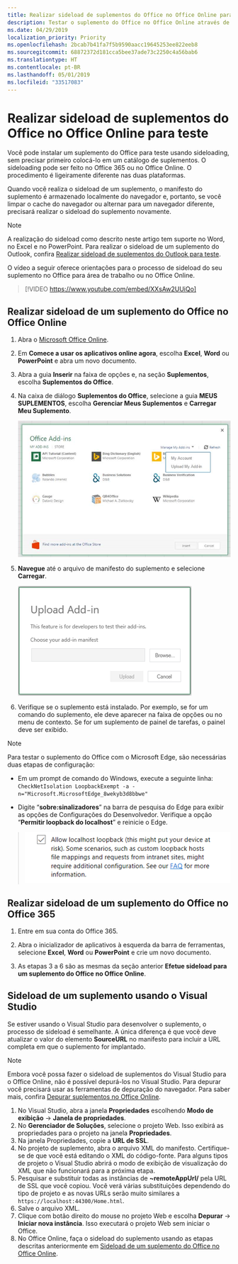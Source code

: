```yaml
---
title: Realizar sideload de suplementos do Office no Office Online para teste
description: Testar o suplemento do Office no Office Online através de sideloading
ms.date: 04/29/2019
localization_priority: Priority
ms.openlocfilehash: 2bcab7b41fa7f5b9590aacc19645253ee822eeb8
ms.sourcegitcommit: 68872372d181cca5bee37ade73c2250c4a56bab6
ms.translationtype: HT
ms.contentlocale: pt-BR
ms.lasthandoff: 05/01/2019
ms.locfileid: "33517083"
---
```

# <a name="sideload-office-add-ins-in-office-online-for-testing"></a>Realizar sideload de suplementos do Office no Office Online para teste

Você pode instalar um suplemento do Office para teste usando sideloading, sem precisar primeiro colocá-lo em um catálogo de suplementos. O sideloading pode ser feito no Office 365 ou no Office Online. O procedimento é ligeiramente diferente nas duas plataformas. 

Quando você realiza o sideload de um suplemento, o manifesto do suplemento é armazenado localmente do navegador e, portanto, se você limpar o cache do navegador ou alternar para um navegador diferente, precisará realizar o sideload do suplemento novamente.


> [!NOTE]
> A realização do sideload como descrito neste artigo tem suporte no Word, no Excel e no PowerPoint. Para realizar o sideload de um suplemento do Outlook, confira [Realizar sideload de suplementos do Outlook para teste](/outlook/add-ins/sideload-outlook-add-ins-for-testing).

O vídeo a seguir oferece orientações para o processo de sideload do seu suplemento no Office para área de trabalho ou no Office Online.  


> [!VIDEO https://www.youtube.com/embed/XXsAw2UUiQo]

## <a name="sideload-an-office-add-in-in-office-online"></a>Realizar sideload de um suplemento do Office no Office Online

1. Abra o [Microsoft Office Online](https://office.live.com/).
    
2. Em **Comece a usar os aplicativos online agora**, escolha **Excel**, **Word** ou **PowerPoint** e abra um novo documento.
    
3. Abra a guia **Inserir** na faixa de opções e, na seção **Suplementos**, escolha **Suplementos do Office**.
    
4. Na caixa de diálogo **Suplementos do Office**, selecione a guia **MEUS SUPLEMENTOS**, escolha **Gerenciar Meus Suplementos** e **Carregar Meu Suplemento**.
    
    ![A caixa de diálogo Suplementos do Office com um menu suspenso "Gerenciar meus suplementos" no canto superior direito e abaixo o menu suspenso com a opção "Carregar meu suplemento"](../images/office-add-ins-my-account.png)

5.  **Navegue** até o arquivo de manifesto do suplemento e selecione **Carregar**.
    
    ![A caixa de diálogo Carregar suplemento com botões para pesquisar, carregar e cancelar.](../images/upload-add-in.png)

6. Verifique se o suplemento está instalado. Por exemplo, se for um comando do suplemento, ele deve aparecer na faixa de opções ou no menu de contexto. Se for um suplemento de painel de tarefas, o painel deve ser exibido.

> [!NOTE]
>Para testar o suplemento do Office com o Microsoft Edge, são necessárias duas etapas de configuração: 
>
> - Em um prompt de comando do Windows, execute a seguinte linha: `CheckNetIsolation LoopbackExempt -a -n="Microsoft.MicrosoftEdge_8wekyb3d8bbwe"`
>
> - Digite “**sobre:sinalizadores**” na barra de pesquisa do Edge para exibir as opções de Configurações do Desenvolvedor.  Verifique a opção “**Permitir loopback do localhost**” e reinicie o Edge.

>    ![A opção “Permitir loopback do localhost” do Edge com a caixa marcada.](../images/allow-localhost-loopback.png)


## <a name="sideload-an-office-add-in-in-office-365"></a>Realizar sideload de um suplemento do Office no Office 365

1. Entre em sua conta do Office 365.
    
2. Abra o inicializador de aplicativos à esquerda da barra de ferramentas, selecione  **Excel**, **Word** ou **PowerPoint** e crie um novo documento.
    
3. As etapas 3 a 6 são as mesmas da seção anterior **Efetue sideload para um suplemento do Office no Office Online**.


## <a name="sideload-an-add-in-when-using-visual-studio"></a>Sideload de um suplemento usando o Visual Studio

Se estiver usando o Visual Studio para desenvolver o suplemento, o processo de sideload é semelhante. A única diferença é que você deve atualizar o valor do elemento **SourceURL** no manifesto para incluir a URL completa em que o suplemento for implantado.

> [!NOTE]
> Embora você possa fazer o sideload de suplementos do Visual Studio para o Office Online, não é possível depurá-los no Visual Studio. Para depurar você precisará usar as ferramentas de depuração do navegador. Para saber mais, confira [Depurar suplementos no Office Online](debug-add-ins-in-office-online.md).

1. No Visual Studio, abra a janela **Propriedades** escolhendo **Modo de exibição** -> **Janela de propriedades**.
2. No **Gerenciador de Soluções**, selecione o projeto Web. Isso exibirá as propriedades para o projeto na janela **Propriedades**.
3. Na janela Propriedades, copie a **URL de SSL**.
4. No projeto de suplemento, abra o arquivo XML do manifesto. Certifique-se de que você está editando o XML do código-fonte. Para alguns tipos de projeto o Visual Studio abrirá o modo de exibição de visualização do XML que não funcionará para a próxima etapa.
5. Pesquisar e substituir todas as instâncias de **~remoteAppUrl/** pela URL de SSL que você copiou. Você verá várias substituições dependendo do tipo de projeto e as novas URLs serão muito similares a `https://localhost:44300/Home.html`.
6. Salve o arquivo XML.
7. Clique com botão direito do mouse no projeto Web e escolha **Depurar** -> **Iniciar nova instância**. Isso executará o projeto Web sem iniciar o Office.
8. No Office Online, faça o sideload do suplemento usando as etapas descritas anteriormente em [Sideload de um suplemento do Office no Office Online](#sideload-an-office-add-in-in-office-online).
